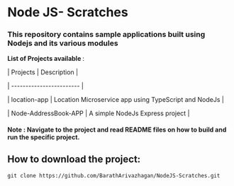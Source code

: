 # Node JS- Scratches


### This repository contains sample applications built using Nodejs and its various modules


<b> List of Projects available </b>: 

| Projects | Description |

| ------------------------ |

| location-app | Location Microservice app using TypeScript and NodeJs |

|  Node-AddressBook-APP | A simple NodeJs Express project |


#### Note : Navigate to the project and read README files on how to build and run the specific project.

## How to download the project: 

```
git clone https://github.com/BarathArivazhagan/NodeJS-Scratches.git

```